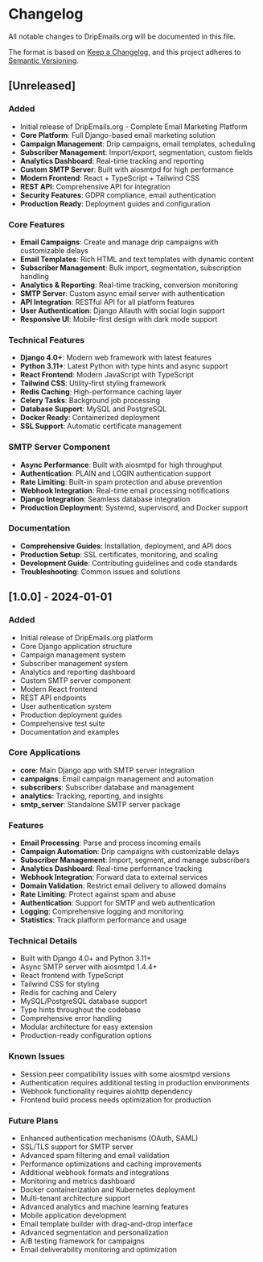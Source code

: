 # Changelog

All notable changes to DripEmails.org will be documented in this file.

The format is based on [Keep a Changelog](https://keepachangelog.com/en/1.0.0/),
and this project adheres to [Semantic Versioning](https://semver.org/spec/v2.0.0.html).

## [Unreleased]

### Added
- Initial release of DripEmails.org - Complete Email Marketing Platform
- **Core Platform**: Full Django-based email marketing solution
- **Campaign Management**: Drip campaigns, email templates, scheduling
- **Subscriber Management**: Import/export, segmentation, custom fields
- **Analytics Dashboard**: Real-time tracking and reporting
- **Custom SMTP Server**: Built with aiosmtpd for high performance
- **Modern Frontend**: React + TypeScript + Tailwind CSS
- **REST API**: Comprehensive API for integration
- **Security Features**: GDPR compliance, email authentication
- **Production Ready**: Deployment guides and configuration

### Core Features
- **Email Campaigns**: Create and manage drip campaigns with customizable delays
- **Email Templates**: Rich HTML and text templates with dynamic content
- **Subscriber Management**: Bulk import, segmentation, subscription handling
- **Analytics & Reporting**: Real-time tracking, conversion monitoring
- **SMTP Server**: Custom async email server with authentication
- **API Integration**: RESTful API for all platform features
- **User Authentication**: Django Allauth with social login support
- **Responsive UI**: Mobile-first design with dark mode support

### Technical Features
- **Django 4.0+**: Modern web framework with latest features
- **Python 3.11+**: Latest Python with type hints and async support
- **React Frontend**: Modern JavaScript with TypeScript
- **Tailwind CSS**: Utility-first styling framework
- **Redis Caching**: High-performance caching layer
- **Celery Tasks**: Background job processing
- **Database Support**: MySQL and PostgreSQL
- **Docker Ready**: Containerized deployment
- **SSL Support**: Automatic certificate management

### SMTP Server Component
- **Async Performance**: Built with aiosmtpd for high throughput
- **Authentication**: PLAIN and LOGIN authentication support
- **Rate Limiting**: Built-in spam protection and abuse prevention
- **Webhook Integration**: Real-time email processing notifications
- **Django Integration**: Seamless database integration
- **Production Deployment**: Systemd, supervisord, and Docker support

### Documentation
- **Comprehensive Guides**: Installation, deployment, and API docs
- **Production Setup**: SSL certificates, monitoring, and scaling
- **Development Guide**: Contributing guidelines and code standards
- **Troubleshooting**: Common issues and solutions

## [1.0.0] - 2024-01-01

### Added
- Initial release of DripEmails.org platform
- Core Django application structure
- Campaign management system
- Subscriber management system
- Analytics and reporting dashboard
- Custom SMTP server component
- Modern React frontend
- REST API endpoints
- User authentication system
- Production deployment guides
- Comprehensive test suite
- Documentation and examples

### Core Applications
- **core**: Main Django app with SMTP server integration
- **campaigns**: Email campaign management and automation
- **subscribers**: Subscriber database and management
- **analytics**: Tracking, reporting, and insights
- **smtp_server**: Standalone SMTP server package

### Features
- **Email Processing**: Parse and process incoming emails
- **Campaign Automation**: Drip campaigns with customizable delays
- **Subscriber Management**: Import, segment, and manage subscribers
- **Analytics Dashboard**: Real-time performance tracking
- **Webhook Integration**: Forward data to external services
- **Domain Validation**: Restrict email delivery to allowed domains
- **Rate Limiting**: Protect against spam and abuse
- **Authentication**: Support for SMTP and web authentication
- **Logging**: Comprehensive logging and monitoring
- **Statistics**: Track platform performance and usage

### Technical Details
- Built with Django 4.0+ and Python 3.11+
- Async SMTP server with aiosmtpd 1.4.4+
- React frontend with TypeScript
- Tailwind CSS for styling
- Redis for caching and Celery
- MySQL/PostgreSQL database support
- Type hints throughout the codebase
- Comprehensive error handling
- Modular architecture for easy extension
- Production-ready configuration options

### Known Issues
- Session.peer compatibility issues with some aiosmtpd versions
- Authentication requires additional testing in production environments
- Webhook functionality requires aiohttp dependency
- Frontend build process needs optimization for production

### Future Plans
- Enhanced authentication mechanisms (OAuth, SAML)
- SSL/TLS support for SMTP server
- Advanced spam filtering and email validation
- Performance optimizations and caching improvements
- Additional webhook formats and integrations
- Monitoring and metrics dashboard
- Docker containerization and Kubernetes deployment
- Multi-tenant architecture support
- Advanced analytics and machine learning features
- Mobile application development
- Email template builder with drag-and-drop interface
- Advanced segmentation and personalization
- A/B testing framework for campaigns
- Email deliverability monitoring and optimization 